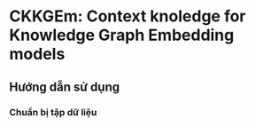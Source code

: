 # CKKGEm: Context knoledge for Knowledge Graph Embedding models

## Hướng dẫn sử dụng
### Chuẩn bị tập dữ liệu